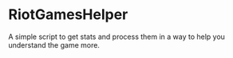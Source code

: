 # RiotGamesHelper
 A simple script to get stats and process them in a way to help you understand the game more.
